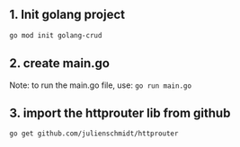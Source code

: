 ## 1. Init golang project
```bash
go mod init golang-crud
```
## 2. create main.go
Note: to run the main.go file, use: `go run main.go`

## 3. import the httprouter lib from github
```bash
go get github.com/julienschmidt/httprouter
```